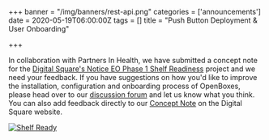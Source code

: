 +++
banner = "/img/banners/rest-api.png"
categories = ['announcements']
date = 2020-05-19T06:00:00Z
tags = []
title = "Push Button Deployment & User Onboarding"

+++

In collaboration with Partners In Health, we have submitted a concept note for the
[Digital Square's Notice EO Phase 1 Shelf Readiness](https://applications.digitalsquare.io/notice-e0) 
project and we need your feedback. If you have suggestions on how you'd like to improve the installation, configuration 
and onboarding process of OpenBoxes, please head over to our 
[discussion forum](https://discuss.openboxes.com/t/push-button-deployment-new-user-onboarding/227) 
and let us know what you think. You can also add feedback directly to our [Concept Note](https://applications.digitalsquare.io/content/openboxes-shelf-readiness-project)
on the Digital Square website.

<!--more-->

<a href="/img/banners/deploy-to-azure.png" target="_blank">
    <img src="/img/banners/deploy-to-azure.png" alt="Shelf Ready" class="img-responsive" />
</a>

